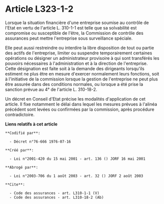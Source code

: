 # Article L323-1-2

Lorsque la situation financière d'une entreprise soumise au contrôle de l'Etat en vertu de l'article L. 310-1-1 est telle que
sa solvabilité est compromise ou susceptible de l'être, la Commission de contrôle des assurances peut mettre l'entreprise
sous surveillance spéciale.

Elle peut aussi restreindre ou interdire la libre disposition de tout ou partie des actifs de l'entreprise, limiter ou
suspendre temporairement certaines opérations ou désigner un administrateur provisoire à qui sont transférés les pouvoirs
nécessaires à l'administration et à la direction de l'entreprise. Cette désignation est faite soit à la demande des
dirigeants lorsqu'ils estiment ne plus être en mesure d'exercer normalement leurs fonctions, soit à l'initiative de la
commission lorsque la gestion de l'entreprise ne peut plus être assurée dans des conditions normales, ou lorsque a été prise
la sanction prévue au 4° de l'article L. 310-18-2.

Un décret en Conseil d'Etat précise les modalités d'application de cet article. Il fixe notamment le délai dans lequel les
mesures prévues à l'alinéa précédent sont levées ou confirmées par la commission, après procédure contradictoire.

**Liens relatifs à cet article**

	**Codifié par**:

	  - Décret n°76-666 1976-07-16

	**Créé par**:

	  - Loi n°2001-420 du 15 mai 2001 - art. 136 () JORF 16 mai 2001

	**Abrogé par**:

	  - Loi n°2003-706 du 1 août 2003 - art. 32 () JORF 2 août 2003

	**Cite**:

	  - Code des assurances - art. L310-1-1 (V)
	  - Code des assurances - art. L310-18-2 (Ab)
